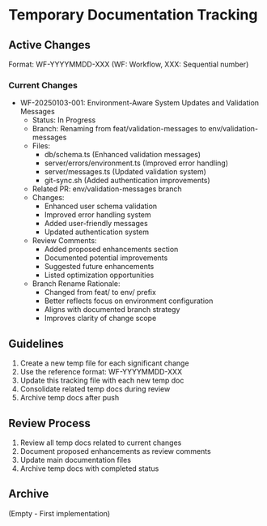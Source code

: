 # Temporary Documentation Tracking

## Active Changes
Format: WF-YYYYMMDD-XXX (WF: Workflow, XXX: Sequential number)

### Current Changes
- WF-20250103-001: Environment-Aware System Updates and Validation Messages
  - Status: In Progress
  - Branch: Renaming from feat/validation-messages to env/validation-messages
  - Files: 
    - db/schema.ts (Enhanced validation messages)
    - server/errors/environment.ts (Improved error handling)
    - server/messages.ts (Updated validation system)
    - git-sync.sh (Added authentication improvements)
  - Related PR: env/validation-messages branch
  - Changes:
    - Enhanced user schema validation
    - Improved error handling system
    - Added user-friendly messages
    - Updated authentication system
  - Review Comments:
    - Added proposed enhancements section
    - Documented potential improvements
    - Suggested future enhancements
    - Listed optimization opportunities
  - Branch Rename Rationale:
    - Changed from feat/ to env/ prefix
    - Better reflects focus on environment configuration
    - Aligns with documented branch strategy
    - Improves clarity of change scope

## Guidelines
1. Create a new temp file for each significant change
2. Use the reference format: WF-YYYYMMDD-XXX
3. Update this tracking file with each new temp doc
4. Consolidate related temp docs during review
5. Archive temp docs after push

## Review Process
1. Review all temp docs related to current changes
2. Document proposed enhancements as review comments
3. Update main documentation files
4. Archive temp docs with completed status

## Archive
(Empty - First implementation)